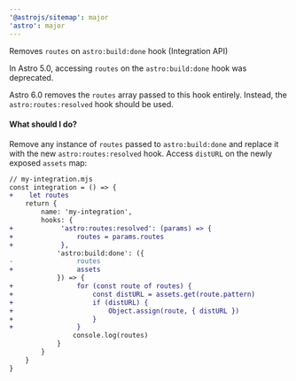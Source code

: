 ```yaml
---
'@astrojs/sitemap': major
'astro': major
---
```


Removes `routes` on `astro:build:done` hook (Integration API)

In Astro 5.0, accessing `routes` on the `astro:build:done` hook was deprecated.

Astro 6.0 removes the `routes` array passed to this hook entirely. Instead, the `astro:routes:resolved` hook should be used. 

#### What should I do?

Remove any instance of `routes` passed to `astro:build:done` and replace it with the new `astro:routes:resolved` hook. Access `distURL` on the newly exposed `assets` map:

```diff
// my-integration.mjs
const integration = () => {
+    let routes
    return {
        name: 'my-integration',
        hooks: {
+            'astro:routes:resolved': (params) => {
+                routes = params.routes
+            },
            'astro:build:done': ({
-                routes
+                assets
            }) => {
+                for (const route of routes) {
+                    const distURL = assets.get(route.pattern)
+                    if (distURL) {
+                        Object.assign(route, { distURL })
+                    }
+                }
                console.log(routes)
            }
        }
    }
}
```
